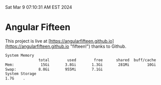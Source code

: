 Sat Mar  9 07:10:31 AM EST 2024

# Angular Fifteen


This project is live at [https://angularfifteen.github.io](https://angularfifteen.github.io "fifteen!") thanks to Github.

```bash
System Memory
               total        used        free      shared  buff/cache   available
Mem:            15Gi       3.8Gi       1.3Gi       281Mi        10Gi        11Gi
Swap:          8.0Gi       955Mi       7.1Gi
System Storage
1.7G	.
```

